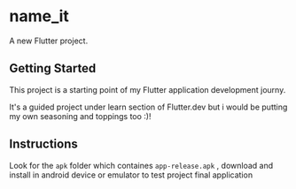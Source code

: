 # name_it

A new Flutter project.

## Getting Started

This project is a starting point of my Flutter application development journy.

It's a guided project under learn section of Flutter.dev but i would be putting my own seasoning and toppings too :)!

## Instructions

Look for the ``apk`` folder which containes ``app-release.apk`` , download and install in android device or emulator to test project final application